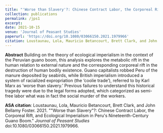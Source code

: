 ```yaml
---
title: "'Worse than Slavery'?: Chinese Contract Labor, the Corporeal Rift, and Ecological Imperialism in Peru's Nineteenth-Century Guano Boom"
collection: publications
permalink: /jps1
excerpt:
date: 2021-10-15
venue: 'Journal of Peasant Studies'
paperurl: 'https://doi.org/10.1080/03066150.2021.1979966'
citation: Loustaunau, Lola, Mauricio Betancourt, Brett Clark, and John Bellamy Foster. 2021. &quot;'Worse than Slavery'? Chinese Contract Labor, the Corporeal Rift, and Ecological Imperialism in Peru's Nineteenth-Century Guano Boom.&quot; <i>Journal of Peasant Studies </i>. doi:10.1080/03066150.2021.1979966.
---
```


<b>Abstract</b> Building on the theory of ecological imperialism in the context of the Peruvian guano boom, this analysis explores the metabolic rift in the human relation to external nature and the corresponding corporeal rift in the destruction of human bodily existence. Guano capitalists robbed Peru of the manure deposited by seabirds, while British imperialism introduced a system of racialized expropriation (the ‘coolie trade’), referred to by Karl Marx as ‘worse than slavery.’ Previous failures to understand this historical tragedy were due to the legal forms adopted, which categorized as semi-free labor what was in fact the social murder of the workers.

<b>ASA citation</b>: Loustaunau, Lola, Mauricio Betancourt, Brett Clark, and John Bellamy Foster. 2021. ""Worse than Slavery"?: Chinese Contract Labor, the Corporeal Rift, and Ecological Imperialism in Peru's Nineteenth-Century Guano Boom." <i>Journal of Peasant Studies</i> doi:10.1080/03066150.2021.1979966.

